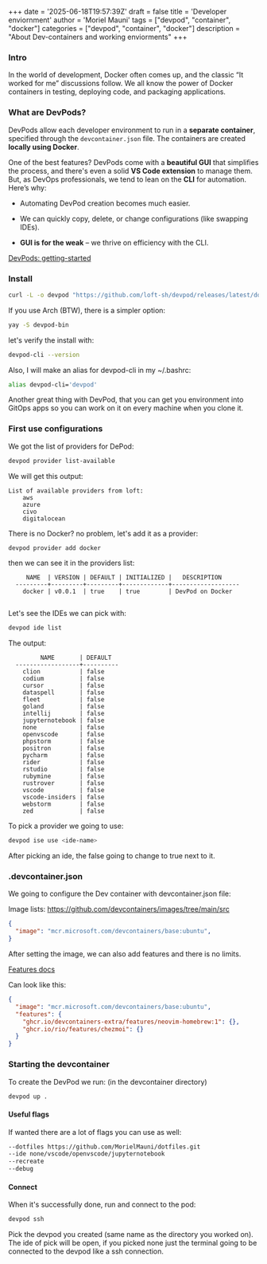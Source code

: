 +++
date = '2025-06-18T19:57:39Z'
draft = false
title = 'Developer enviornment'
author = 'Moriel Mauni'
tags = ["devpod", "container", "docker"]
categories = ["devpod", "container", "docker"]
description = "About Dev-containers and working enviorments"
+++

### Intro 

In the world of development, Docker often comes up, and the classic “It worked for me” discussions follow. We all know the power of Docker containers in testing, deploying code, and packaging applications.

### What are DevPods?

DevPods allow each developer environment to run in a **separate container**, specified through the `devcontainer.json` file. The containers are created **locally using Docker**.

One of the best features? DevPods come with a **beautiful GUI** that simplifies the process, and there's even a solid **VS Code extension** to manage them. But, as DevOps professionals, we tend to lean on the **CLI** for automation. Here’s why:

- Automating DevPod creation becomes much easier.
    
- We can quickly copy, delete, or change configurations (like swapping IDEs).
    
- **GUI is for the weak** – we thrive on efficiency with the CLI.

[DevPods: getting-started](https://devpod.sh/docs/getting-started)

### Install 

```bash 
curl -L -o devpod "https://github.com/loft-sh/devpod/releases/latest/download/devpod-linux-amd64" && sudo install -c -m 0755 devpod /usr/local/bin && rm -f devpod
```

If you use Arch (BTW), there is a simpler option:
```bash 
yay -S devpod-bin

```

let's verify the install with:
```bash 
devpod-cli --version

```

Also, I will make an alias for devpod-cli in my ~/.bashrc:
```bash 
alias devpod-cli='devpod'
```

Another great thing with DevPod, that you can get you environment into GitOps apps so you can work on it on every machine when you clone it.

### First use configurations

We got the list of providers for DePod:
```bash 
devpod provider list-available
```

We will get this output:
```
List of available providers from loft:
	aws
	azure
	civo
	digitalocean
```
There is no Docker? no problem, let's add it as a provider:
```bash 
devpod provider add docker
```
then we can see it in the providers list:
```
     NAME  | VERSION | DEFAULT | INITIALIZED |   DESCRIPTION     
  ---------+---------+---------+-------------+-------------------
    docker | v0.0.1  | true    | true        | DevPod on Docker  
  
```

Let's see the IDEs we can pick with:
```bash 
devpod ide list
```
The output:
```
         NAME       | DEFAULT  
  ------------------+----------
    clion           | false    
    codium          | false    
    cursor          | false    
    dataspell       | false    
    fleet           | false    
    goland          | false    
    intellij        | false    
    jupyternotebook | false    
    none            | false    
    openvscode      | false    
    phpstorm        | false    
    positron        | false    
    pycharm         | false    
    rider           | false    
    rstudio         | false    
    rubymine        | false    
    rustrover       | false    
    vscode          | false    
    vscode-insiders | false    
    webstorm        | false    
    zed             | false  
```

To pick a provider we going to use:
```bash 
devpod ise use <ide-name>
```

After picking an ide, the false going to change to true next to it.

### .devcontainer.json 

We going to configure the Dev container with devcontainer.json file:

Image lists: https://github.com/devcontainers/images/tree/main/src
```json 
{
  "image": "mcr.microsoft.com/devcontainers/base:ubuntu",
}
```

After setting the image, we can also add features and there is no limits.

[Features docs](https://containers.dev/features)

Can look like this:
```json 
{
  "image": "mcr.microsoft.com/devcontainers/base:ubuntu",
  "features": {
    "ghcr.io/devcontainers-extra/features/neovim-homebrew:1": {},
    "ghcr.io/rio/features/chezmoi": {}
  }
}
```

### Starting the devcontainer

To create the DevPod we run: (in the devcontainer directory)
```bash 
devpod up .
```

#### Useful flags 

If wanted there are a lot of flags you can use as well:
```bash 
--dotfiles https://github.com/MorielMauni/dotfiles.git
--ide none/vscode/openvscode/jupyternotebook
--recreate 
--debug 
```

#### Connect 

When it's successfully done, run and connect to the pod:
```bash 
devpod ssh
```

Pick the devpod you created (same name as the directory you worked on).
The ide of pick will be open, if you picked none just the terminal going to be connected to the devpod like a ssh connection.

